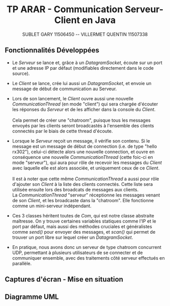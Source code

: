 <center><h1>TP ARAR - Communication Serveur-Client en Java</h1>

SUBLET GARY 11506450   --  VILLERMET QUENTIN 11507338 </center>

## Fonctionnalités Développées

* Le *Serveur* se lance et, grâce à un *DatagramSocket*, écoute sur un port et une adresse IP par défaut (modifiables directement dans le code source).

* Le *Client* se lance, crée lui aussi un *DatagramSocket*, et envoie un message de début de communication au Serveur.

* Lors de son lancement, le *Client* ouvre aussi une nouvelle *CommunicationThread* (en mode "client") qui sera chargée d'écouter les réponses du *Serveur* et de les afficher dans la console du *Client*. </br></br>
Cela permet de créer une "chatroom", puisque tous les messages envoyés par les clients seront broadcastés à l'ensemble des clients connectés par le biais de cette thread d'écoute.

* Lorsque le *Serveur* reçoit un message, il vérifie son contenu. Si le message est un message de début de connection (i.e. de type "hello rx302"), celui-ci détecte alors une nouvelle connection, et ouvre en conséquence une nouvelle *CommunicationThread* (cette foic-ci en mode "serveur"), qui aura pour rôle de recevoir les messages du *Client* avec laquelle elle est alors associée, et uniquement ceux de ce *Client*.</br></br>
Il est à noter que cette même *CommunicationThread* a aussi pour rôle d'ajouter son *Client* à la liste des clients connectés. Cette liste sera utilisée ensuite lors des broadcats de messages aux clients.</br>
La *CommunicationThread* "serveur" réceptionne les messages venant de son *Client*, et les broadcaste dans la "chatroom". Elle fonctionne comme un mini-serveur indépendant.

* Ces 3 classes héritent toutes de *Com*, qui est notre classe abstraite maîtresse. On y trouve certaines variables statiques comme l'IP et le port par défaut, mais aussi des méthodes cruciales et généralistes comme *send()* pour envoyer des messages, et *scan()* qui permet de trouver un port libre sur lequel créer un *DatagramSocket*.

* En pratique, nous avons donc un serveur de type chatroom concurrent UDP, permettant à plusieurs utilisateurs de se connecter et de communiquer ensemble, avec des traitements côté serveur effectués en parallèle.

## Captures d'écran - Mise en situation

## Diagramme UML
